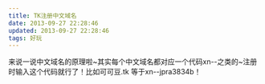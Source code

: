 ```yaml
---
title: TK注册中文域名
date: 2013-09-27 22:28:46
updated: 2013-09-27 22:28:46
tags: 好玩
---
```

来说一说中文域名的原理啦~其实每个中文域名都对应一个代码xn--之类的~注册时输入这个代码就行了！比如可可豆.tk 等于xn--jpra3834b！